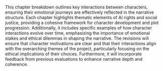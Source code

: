 This chapter breakdown outlines key interactions between characters, ensuring their emotional journeys are effectively reflected in the narrative structure. Each chapter highlights thematic elements of AI rights and social justice, providing a cohesive framework for character development and plot progression. Additionally, it includes specific examples of how character interactions evolve over time, emphasizing the importance of emotional stakes and ethical dilemmas in shaping the narrative. The revisions will ensure that character motivations are clear and that their interactions align with the overarching themes of the project, particularly focusing on the ethical implications of their choices. Furthermore, it will incorporate feedback from previous evaluations to enhance narrative depth and coherence.
